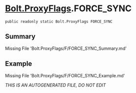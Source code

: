 # [Bolt.ProxyFlags](Types/Bolt.ProxyFlags.md).FORCE_SYNC
`public readonly static Bolt.ProxyFlags FORCE_SYNC`
## Summary
Missing File 'Bolt.ProxyFlags/F/FORCE_SYNC_Summary.md'
## Example
Missing File 'Bolt.ProxyFlags/F/FORCE_SYNC_Example.md'

*THIS IS AN AUTOGENERATED FILE, DO NOT EDIT*
